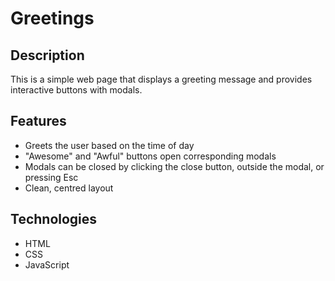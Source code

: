 # Greetings

## Description
This is a simple web page that displays a greeting message and provides interactive buttons with modals.

## Features
- Greets the user based on the time of day
- "Awesome" and "Awful" buttons open corresponding modals
- Modals can be closed by clicking the close button, outside the modal, or pressing Esc
- Clean, centred layout

## Technologies
- HTML
- CSS
- JavaScript
